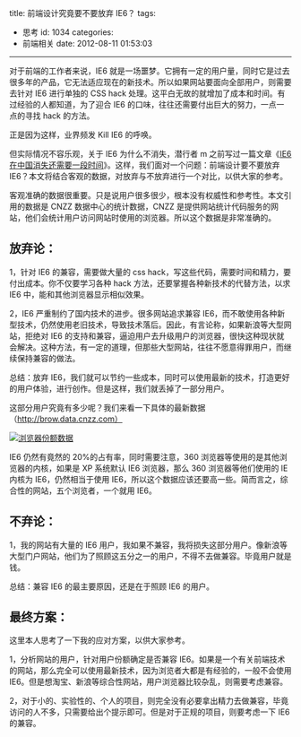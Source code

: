 title: 前端设计究竟要不要放弃 IE6？
tags:
  - 思考
id: 1034
categories:
  - 前端相关
date: 2012-08-11 01:53:03

---

对于前端的工作者来说，IE6 就是一场噩梦。它拥有一定的用户量，同时它是过去很多年的产品，它无法适应现在的新技术。所以如果网站要面向全部用户，则需要去针对 IE6 进行单独的 CSS hack 处理。这平白无故的就增加了成本和时间。有过经验的人都知道，为了迎合 IE6 的口味，往往还需要付出巨大的努力，一点一点的寻找 hack 的方法。

正是因为这样，业界频发 Kill IE6 的呼唤。

但实际情况不容乐观，关于 IE6 为什么不消失，潜行者 m 之前写过一篇文章《[IE6 在中国消失还需要一段时间](http://www.qianxingzhem.com/post-956.html)》。这样，我们面对一个问题：前端设计要不要放弃 IE6？本文将结合客观的数据，对放弃与不放弃进行一个对比，以供大家的参考。

客观准确的数据很重要。只是说用户很多很少，根本没有权威性和参考性。本文引用的数据是 CNZZ 数据中心的统计数据，CNZZ 是提供网站统计代码服务的网站，他们会统计用户访问网站时使用的浏览器。所以这个数据是非常准确的。

## 放弃论：

1，针对 IE6 的兼容，需要做大量的 css hack，写这些代码，需要时间和精力，要付出成本。你不仅要学习各种 hack 方法，还要掌握各种新技术的代替方法，以求 IE6 中，能和其他浏览器显示相似效果。

2，IE6 严重制约了国内技术的进步。很多网站追求兼容 IE6，而不敢使用各种新型技术，仍然使用老旧技术，导致技术落后。因此，有言论称，如果新浪等大型网站，拒绝对 IE6 的支持和兼容，逼迫用户去升级用户的浏览器，很快这种现状就会解决。这种方法，有一定的道理，但那些大型网站，往往不愿意得罪用户，而继续保持兼容的做法。

总结：放弃 IE6，我们就可以节约一些成本，同时可以使用最新的技术，打造更好的用户体验，进行创作。但是这样，我们就丢掉了一部分用户。

这部分用户究竟有多少呢？我们来看一下具体的最新数据（http://brow.data.cnzz.com）

[![浏览器份额数据](https://qxzm-cdn.sapi.work/blog/2012/08/934.png "Unnamed QQ Screenshot20120811093934")](https://qxzm-cdn.sapi.work/blog/2012/08/934.png)

IE6 仍然有竟然的 20%的占有率，同时需要注意，360 浏览器等使用的是其他浏览器的内核，如果是 XP 系统默认 IE6 浏览器，那么 360 浏览器等他们使用的 IE 内核为 IE6，仍然相当于使用 IE6，所以这个数据应该还要高一些。简而言之，综合性的网站，五个浏览者，一个就用 IE6。

## 不弃论：

1，我的网站有大量的 IE6 用户，我如果不兼容，我将损失这部分用户。像新浪等大型门户网站，他们为了照顾这五分之一的用户，不得不去做兼容。毕竟用户就是钱。

总结：兼容 IE6 的最主要原因，还是在于照顾 IE6 的用户。

## 最终方案：

这里本人思考了一下我的应对方案，以供大家参考。

1，分析网站的用户，针对用户份额确定是否兼容 IE6。如果是一个有关前端技术的网站，那么完全可以使用最新技术，因为浏览者大都是有经验的，一般不会使用 IE6。但是想淘宝、新浪等综合性网站，用户浏览器比较杂乱，则需要考虑兼容。

2，对于小的、实验性的、个人的项目，则完全没有必要拿出精力去做兼容，毕竟访问的人不多，只需要给出个提示即可。但是对于正规的项目，则要考虑一下 IE6 的兼容。

&nbsp;
